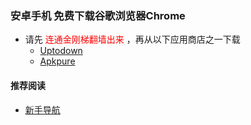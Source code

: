 ### 安卓手机 免费下载谷歌浏览器Chrome
- 请先<font color="Red"> 连通金刚梯翻墙出来 </font>，再从以下应用商店之一下载
  - [Uptodown](https://chrome.cn.uptodown.com/android/download#)
  - [Apkpure](https://m.apkpure.com/google-chrome-fast-secure/com.android.chrome/download?from=details)


#### 推荐阅读
- [新手导航](https://a2zitpro.github.io/web/guide)
